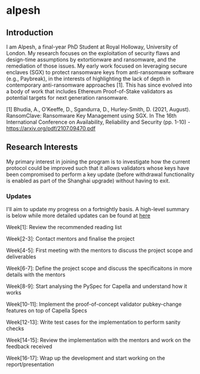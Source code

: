 # alpesh

## Introduction

I am Alpesh, a final-year PhD Student at Royal Holloway, University of London. My research focuses on the exploitation of security flaws and design-time assumptions by extortionware and ransomware, and the remediation of those issues. My early work focused on leveraging secure enclaves (SGX) to protect ransomware keys from anti-ransomware software (e.g., Paybreak), in the interests of highlighting the lack of depth in contemporary anti-ransomware approaches [1]. This has since evolved into a body of work that includes Ethereum Proof-of-Stake validators as potential targets for next generation ransomware.

[1] Bhudia, A., O’Keeffe, D., Sgandurra, D., Hurley-Smith, D. (2021, August). RansomClave: Ransomware Key Management using SGX. In The 16th International Conference on Availability, Reliability and Security (pp. 1-10) - https://arxiv.org/pdf/2107.09470.pdf

## Research Interests

My primary interest in joining the program is to investigate how the current protocol could be improved such that it allows validators whose keys have been compromised to perform a key update (before withdrawal functionality is enabled as part of the Shanghai upgrade) without having to exit.

### Updates
I'll aim to update my progress on a fortnightly basis. A high-level summary is below while more detailed updates can be found at [here](https://hackmd.io/@alpesh/SyTasizro)

Week[1]: Review the recommended reading list

Week[2-3]: Contact mentors and finalise the project

Week[4-5]: First meeting with the mentors to discuss the project scope and deliverables

Week[6-7]: Define the project scope and discuss the specificaitons in more details with the mentors

Week[8-9]: Start analysing the PySpec for Capella and understand how it works

Week[10-11]: Implement the proof-of-concept validator pubkey-change features on top of Capella Specs

Week[12-13]: Write test cases for the implementation to perform sanity checks

Week[14-15]: Review the implementation with the mentors and work on the feedback received

Week[16-17]: Wrap up the development and start working on the report/presentation

